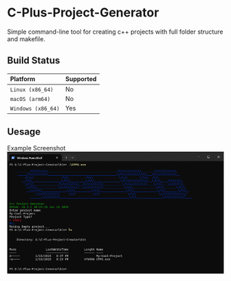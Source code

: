 # C-Plus-Project-Generator
Simple command-line tool for creating c++ projects with full folder structure and makefile.

## Build Status
| Platform           | Supported |
| :----------------- | :-------- |
| `Linux (x86_64)`   | No        |
| `macOS (arm64)`    | No        |
| `Windows (x86_64)` | Yes       |

## Uesage
Example Screenshot
![Screenshot](assets/screenshot.png)
